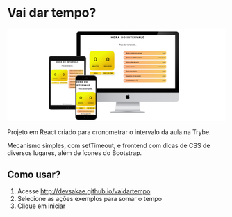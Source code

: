 # Vai dar tempo?

<img src="https://github.com/devsakae/vaidartempo/blob/main/public/mock.png" alt="Imagem do sistema funcionando" />

Projeto em React criado para cronometrar o intervalo da aula na Trybe.

Mecanismo simples, com setTimeout, e frontend com dicas de CSS de diversos lugares, além de ícones do Bootstrap.

## Como usar?

1) Acesse http://devsakae.github.io/vaidartempo
2) Selecione as ações exemplos para somar o tempo
3) Clique em iniciar
